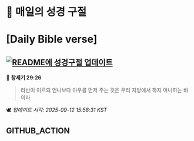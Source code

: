 # 🙏 매일의 성경 구절
# [Daily Bible verse]
## [![README에 성경구절 업데이트](https://github.com/DONGSUKA/first_test/actions/workflows/update-readme-bible.yml/badge.svg)](https://github.com/DONGSUKA/first_test/actions/workflows/update-readme-bible.yml)
<!-- START_BIBLE_VERSE -->
📖 **창세기 29:26**
> 라반이 이르되 언니보다 아우를 먼저 주는 것은 우리 지방에서 하지 아니하는 바이라

🕊️ _업데이트 시각: 2025-09-12 15:58:31 KST_
  <!-- END_BIBLE_VERSE -->
## GITHUB_ACTION
